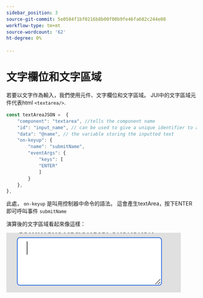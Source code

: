 ```yaml
---
sidebar_position: 3
source-git-commit: 5e0584f1bf0216b8b00f00b9fe46fa682c244e08
workflow-type: tm+mt
source-wordcount: '62'
ht-degree: 0%

---
```



# 文字欄位和文字區域

若要以文字作為輸入，我們使用元件、文字欄位和文字區域。
JUI中的文字區域元件代表html `<textarea/>`.

```js title="textArea.js"
const textAreaJSON =  {
    "component": "textarea", //tells the component name
    "id": "input_name", // can be used to give a unique identifier to a component
    "data": "@name", // the variable storing the inputted text
    "on-keyup": {
        "name": "submitName",
        "eventArgs": {
            "keys": [
            "ENTER"
            ]
        }
    },
},
```

此處， `on-keyup` 是叫用控制器中命令的語法。
這會產生textArea，按下ENTER即可呼叫事件 `submitName`

演算後的文字區域看起來像這樣：

![text-area](./imgs/text_area.png "文字區域")

